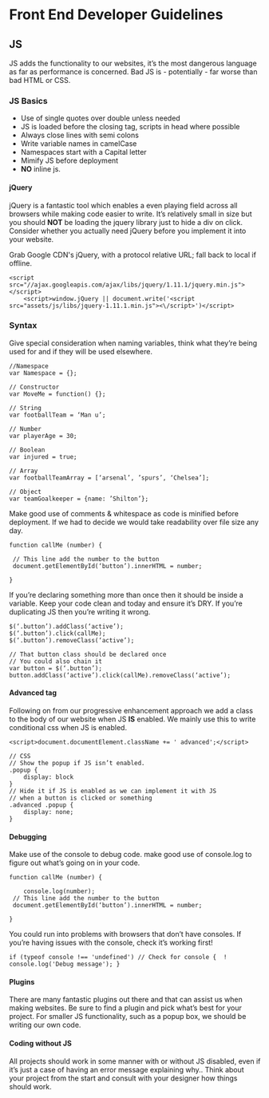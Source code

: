 # Front End Developer Guidelines

## JS
JS adds the functionality to our websites, it’s the most dangerous language as far as performance is concerned. Bad JS is - potentially - far worse than bad HTML or CSS.

### JS Basics
- Use of single quotes over double unless needed
- JS is loaded before the closing <body> tag, scripts in head where possible
- Always close lines with semi colons
- Write variable names in camelCase
- Namespaces start with a Capital letter
- Mimify JS before deployment
- **NO** inline js.

#### jQuery
jQuery is a fantastic tool which enables a even playing field across all browsers while making code easier to write. It’s relatively small in size but you should **NOT** be loading the jquery library just to hide a div on click. Consider whether you actually need jQuery before you implement it into your website.

Grab Google CDN's jQuery, with a protocol relative URL; fall back to local if offline.

```
<script src="//ajax.googleapis.com/ajax/libs/jquery/1.11.1/jquery.min.js"></script>
	<script>window.jQuery || document.write('<script src="assets/js/libs/jquery-1.11.1.min.js"><\/script>')</script>
```

### Syntax
Give special consideration when naming variables, think what they’re being used for and if they will be used elsewhere.
```
//Namespace
var Namespace = {};

// Constructor
var MoveMe = function() {};

// String
var footballTeam = ‘Man u’;

// Number
var playerAge = 30;

// Boolean
var injured = true;

// Array
var footballTeamArray = [‘arsenal’, ’spurs’, ‘Chelsea’];

// Object
var teamGoalkeeper = {name: ’Shilton’};
```

Make good use of comments & whitespace as code is minified before deployment. If we had to decide we would take readability over file size any day.

```
function callMe (number) {

 // This line add the number to the button
 document.getElementById(‘button’).innerHTML = number;

}
```

If you’re declaring something more than once then it should be inside a variable. Keep your code clean and today and ensure it’s DRY. If you’re duplicating JS then you’re writing it wrong.

```
$(‘.button’).addClass(‘active’);
$(‘.button’).click(callMe);
$(‘.button’).removeClass(‘active’);

// That button class should be declared once
// You could also chain it
var button = $(‘.button’);
button.addClass(‘active’).click(callMe).removeClass(‘active’);
```

#### Advanced tag
Following on from our progressive enhancement approach we add a class to the body of our website when JS **IS** enabled. We mainly use this to write conditional css when JS is enabled.

```
<script>document.documentElement.className += ' advanced';</script>

// CSS
// Show the popup if JS isn’t enabled.
.popup {
	display: block
}
// Hide it if JS is enabled as we can implement it with JS
// when a button is clicked or something
.advanced .popup {
	display: none;
}

```

#### Debugging
Make use of the console to debug code. make good use of console.log to figure out what’s going on in your code.

```
function callMe (number) {

	console.log(number);
 // This line add the number to the button
 document.getElementById(‘button’).innerHTML = number;

}
```

You could run into problems with browsers that don’t have consoles. If you’re having issues with the console, check it’s working first!

```
if (typeof console !== 'undefined') // Check for console { 	! console.log('Debug message'); } 
```

#### Plugins
There are many fantastic plugins out there and that can assist us when making websites. Be sure to find a plugin and pick what’s best for your project. For smaller JS functionality, such as a popup box, we should be writing our own code.

#### Coding without JS
All projects should work in some manner with or without JS disabled, even if it’s just a case of having an error message explaining why.. 
Think about your project from the start and consult with your designer how things should work. 


